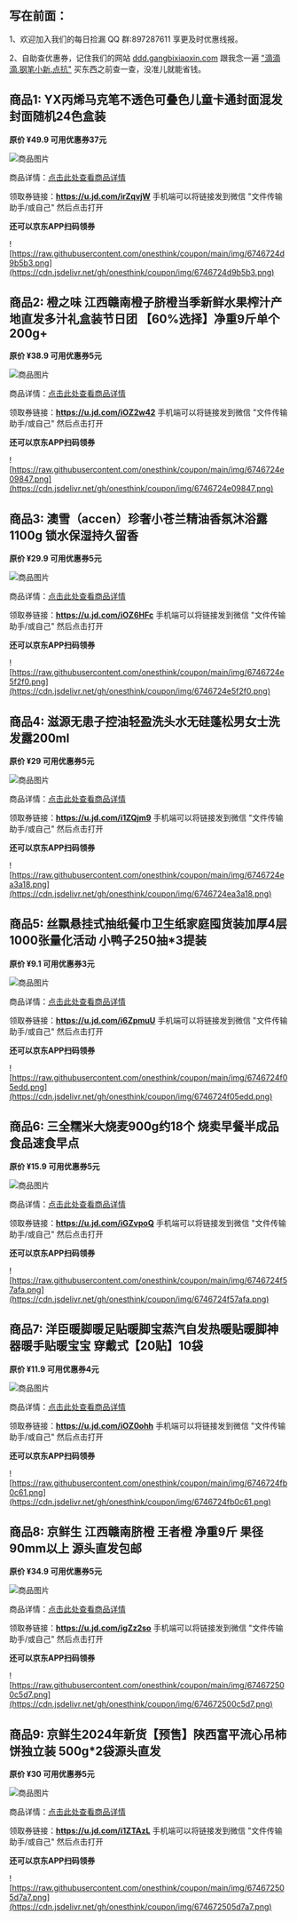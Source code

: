 ## 写在前面：

1、欢迎加入我们的每日捡漏 QQ 群:897287611 享更及时优惠线报。

2、自助查优惠券，记住我们的网站 [ddd.gangbixiaoxin.com](https://ddd.gangbixiaoxin.com) 跟我念一遍 ["滴滴滴.钢笔小新.点抗"](https://ddd.gangbixiaoxin.com) 买东西之前查一查，没准儿就能省钱。

## 商品1: YX丙烯马克笔不透色可叠色儿童卡通封面混发 封面随机24色盒装

**原价 ¥49.9 可用优惠券37元**

![商品图片](http://img14.360buyimg.com/n1/jfs/t1/77416/1/26975/60403/66dda094F80a9561b/03985daa98db28d0.png)

商品详情：[点击此处查看商品详情](https://union-click.jd.com/jdc?e=1003156031&amp;p=JF8BAdsJK1olXwMLVlpVCEIXAV8IGlsVWgcLUVteC0IfBl9MRANLAjZbERscSkAJHTRQRA1CCVkdDwtCWhVLHTdNTwcKBENeCVAfUg8bfm5eYi58FH16FhxadDNOZxlrUFxDW3lEOlwhSB8WZSR4e1lCD1J0FikUcFxXDxtxazliPnlGIjc9YTxOVjN-YjtNOWJiEik_Uht1Sh9OexBlOWFbVRc9QEtgYSZoWy9dB29gHSYbfiJgcxhRYAxhJFRmIxddSj9uUQZzfCcTOE5hIjkCViNFZRNreFp-H3BrAScpQTcfdAZSciJhNkdiJjUkaBIXXxthTTlhKXYKNAY-fj9PYCh8YitGKWUCCikkaChsY3sKbk8XKDZUJ1cncyxXRw0OWxtqFE5qJAQ6ejBRD2M4GmsWXAYFXVhaDkISM18IG2tUMwYEUF5ZCEMWM244G10XXgEEVV9dCEMXBF8IE1wliqu6gdTs3cOu1_GAzOKyiI--gMDVOHsnAF8IGloXXQIFVVxdOHsXAF8LKwV7XFUKVFxZAEl5X21DHBBIB1RsUldfC00fAmk4GVoUXwQyZG4gCR1udgZBYCNXHwF-LAc5fihcBDkOZB17X3pCAF87Qzt3AThaTy1XKk96ZF5t)

领取券链接：**https://u.jd.com/irZqvjW** 手机端可以将链接发到微信 "文件传输助手/或自己" 然后点击打开

**还可以京东APP扫码领券**

![https://raw.githubusercontent.com/onesthink/coupon/main/img/6746724d9b5b3.png](https://cdn.jsdelivr.net/gh/onesthink/coupon/img/6746724d9b5b3.png)

## 商品2: 橙之味 江西赣南橙子脐橙当季新鲜水果榨汁产地直发多汁礼盒装节日团 【60%选择】净重9斤单个200g+

**原价 ¥38.9 可用优惠券5元**

![商品图片](http://img14.360buyimg.com/n1/jfs/t1/196976/32/45244/123706/66fb755bF07e27683/0035ff6b3693446b.jpg)

商品详情：[点击此处查看商品详情](https://union-click.jd.com/jdc?e=1003156031&amp;p=JF8BAa0JK1olXwIGXF1eCUgVAl8IGloWWAUFXVhYCE0TB19MRANLAjZbERscSkAJHTRQRA1CCVkdDwtCWhVLHTdNTwcKBENeCVAfUg8bQw9RYj5pNFpcABUCch91Uz1NSV4QPXldOlkdTkJ3Yy5Bb1pFOVlHMikICFxXDxtxaz5iBHFAI1wLbD9kYC5_Yj9NOWViEikFVTJ1ShtOey5mL2FbNBcrekp0YSZaWy93AHFgHRgba0lwdRt7YAxhJG5lLT0ISz9IUQlzfSdrClllBDcHUQ5jSBNQbDh2HHF7JDkqayhJdRt8D1lgbQJXHC5DCRV3Zj1YExtWBQUATjdUSDsbD18JK1gUXQELUllbAU4nM28IKxp7XQcAUlpUC0MnAl8IHVkWWgADVV5fCE0XM28AHGvC8L7X3u-IgPLDneffovzA1LrWytZtOHsUM28JGlkVWQEDVl5tOEsUM2w4RTUUDgABAFYIXSVLASQPUAdMGGgEXVtYAEoeBl8KGloXXzYyZB49UTJyfwZURQ9eAnxWNg4PTRkSBg93RDUSHUALND4cQT8WUwtXXj1iCAYyVG4)

领取券链接：**https://u.jd.com/iOZ2w42** 手机端可以将链接发到微信 "文件传输助手/或自己" 然后点击打开

**还可以京东APP扫码领券**

![https://raw.githubusercontent.com/onesthink/coupon/main/img/6746724e09847.png](https://cdn.jsdelivr.net/gh/onesthink/coupon/img/6746724e09847.png)

## 商品3: 澳雪（accen）珍奢小苍兰精油香氛沐浴露1100g 锁水保湿持久留香

**原价 ¥29.9 可用优惠券5元**

![商品图片](http://img14.360buyimg.com/n1/jfs/t1/218009/23/47647/108878/673308ffF644f4aa1/cbdd217121f60e98.jpg)

商品详情：[点击此处查看商品详情](https://union-click.jd.com/jdc?e=1003156031&amp;p=JF8BAacJK1olXwQAVV9eCUoRC18IGloUXQELXF5cDUgnRzBQRQQlBENHFRxWFlVMWzBeTA9KQl1XSwwDVFVPRjtUBAJQAVsMFgQZBC93ZRtXGCYSBXFHKCE_U0x-ZhdoRlpTGmgAVVYAaA13ajV0Wz1dNQN1KitKSEdjeh9tbCh2A3BrDjwqezxVexpseDlMIQR1NlcOahJzRw9DYCt3FH5JIAZUbS9kf218eVNjP19iUioCdzlsYAxWbTJ9O3FLKwIpUjxKVhZJWi9NB1VlM1dZcDJjYRtBaB5iAnpRIz02X3tcZRlpfQ1hCWZGMghYWw1zcW52eEFTUQoyVW5eCUsQCmkPHVIQbTYCVG4LZksWAm4JHVgSXA4yVW5dDkkUBGkJGlsQXwALZF5VD3vArtfdkerA1b_WytaKsezCitPchdMlbTYBZF5cCUkXB2gJGVslbQYBZF1tViUWUGgNElsVWWheVhVaQxRBRQEOHVoWWQIDUm5fCUoVAV84Kz91O3JdVyNaUDxSfxBqQFx8OH5iCV8bTyUVAmdVex11NFx-FDgVYE5gfRo4G2s)

领取券链接：**https://u.jd.com/iOZ6HFc** 手机端可以将链接发到微信 "文件传输助手/或自己" 然后点击打开

**还可以京东APP扫码领券**

![https://raw.githubusercontent.com/onesthink/coupon/main/img/6746724e5f2f0.png](https://cdn.jsdelivr.net/gh/onesthink/coupon/img/6746724e5f2f0.png)

## 商品4: 滋源无患子控油轻盈洗头水无硅蓬松男女士洗发露200ml

**原价 ¥29 可用优惠券5元**

![商品图片](http://img14.360buyimg.com/n1/jfs/t1/88624/17/47757/52274/673452f4Fc62ed435/5048a59e311d874c.jpg)

商品详情：[点击此处查看商品详情](https://union-click.jd.com/jdc?e=1003156031&amp;p=JF8BAbUJK1olXwIGUltdCU8QBV8IGloUXQ8EUlheAUonRzBQRQQlBENHFRxWFlVMWzBeTA9KQl1XSwwDVFVPRjtUBAJQAVsMFgQZBDYWVRZ9chJuJURAFQIUVi5SYCQJYhBHXmgAKB4JCS1ccw8KGAZzLnZdLCZKSEdjeh9tbCh2AXFdBjoqUUtTexpseDlMIQR1NlcOahJzRw9DYCt3FH5JIAZUbS9kf218eVNjP19iUioCdzlsYAxWbTJ9O3FLKwIpUjxKVhZJWi9NB1VlM1dZcDJjYRtBaB5iAnpRIz02X3tAXCwMcix8LmRCLgcEXjJyBWYSGF11UQoyVW5eCUsQCmkPHVIQbTYCVG4fZp-fjbuOtI2qw9OJ_4j4jJ-LorusrI-uzTYDZF5bCkgQBW4JG18SXQ4yVFZaOJy6u7qCqo6d5NKc3Inkr56ev7uWk2slbQUyVF9cCksTBG4KG2slXQUyV24DZkpEBW0JSA9AM1oAH1kWVhwUbWkPE1gVWAAEZFxcCUkVM184ZlpDJHNrHSUlSglWXyZWfh52Fgd7HwxeZklrQzsJfRBlPQQBCTgueBRve18IKw)

领取券链接：**https://u.jd.com/i1ZQjm9** 手机端可以将链接发到微信 "文件传输助手/或自己" 然后点击打开

**还可以京东APP扫码领券**

![https://raw.githubusercontent.com/onesthink/coupon/main/img/6746724ea3a18.png](https://cdn.jsdelivr.net/gh/onesthink/coupon/img/6746724ea3a18.png)

## 商品5: 丝飘悬挂式抽纸餐巾卫生纸家庭囤货装加厚4层1000张量化活动 小鸭子250抽*3提装

**原价 ¥9.1 可用优惠券3元**

![商品图片](http://img14.360buyimg.com/n1/jfs/t1/246700/36/13594/125594/66826279Fd0296a14/52fec4375f2f09dc.jpg)

商品详情：[点击此处查看商品详情](https://union-click.jd.com/jdc?e=1003156031&amp;p=JF8BAasJK1olXwIGXF5YCkkRAl8IGlsVXQYDU15YCU0fAV9MRANLAjZbERscSkAJHTRQRA1CCVkdDwtCWhVLHTdNTwcKBENeCVAfUg8bVQltUzwVNWNEBwEhaTxDVSlzXStPDXRVOlwVTAJxahdBRlpUB1BVFigOTlxXDxtxazliPmVFIDc1aj9kZC5-YidNOWVmEikvUih1Sh9Oby5lPWFYIBcrakpEYSZ4WztdB2NgHSYba0lwcBtrbAxhJFRkIBcITTxufwlzfSdrCllXPzwAQQ9yXAdQbDh2AnF7BjokazBQdDV8D1lgbXIHXCIaCT9sYxMLTBlJJVtEED0eUjsbD18JK1gUXQELUllbAU4nM28IKxp7WwYDUVpVOEonA2kKGFwTXAcCUl1bCnsXC2g4zPatiIyzgdbk3NWf1NavztKpiZiKZG5tC3sXAm4KG18SXAQCZG5dC3sUMzFmGggTXgQFAwszVElcBCRJWlh7Ww8AXFhcC0knAW4JGVklbTZUMjsVb0t_ZilbRCd0KlJUEiUbeBFHcThmGRNRFGBrLBcACQpNVThKbQhTbQYy)

领取券链接：**https://u.jd.com/i6ZpmuU** 手机端可以将链接发到微信 "文件传输助手/或自己" 然后点击打开

**还可以京东APP扫码领券**

![https://raw.githubusercontent.com/onesthink/coupon/main/img/6746724f05edd.png](https://cdn.jsdelivr.net/gh/onesthink/coupon/img/6746724f05edd.png)

## 商品6: 三全糯米大烧麦900g约18个 烧卖早餐半成品食品速食早点

**原价 ¥15.9 可用优惠券5元**

![商品图片](http://img14.360buyimg.com/n1/jfs/t1/187728/19/53503/123828/67444e87Fd904a687/dc869f769ce2e9c5.jpg)

商品详情：[点击此处查看商品详情](https://union-click.jd.com/jdc?e=1003156031&amp;p=JF8BAacJK1olXwIGXFpdAUgTA18IGloUWQMKVVddD0snRzBQRQQlBENHFRxWFlVMWzBeTA9KQl1XSwwDVFVPRjtUBAJQAVsMFgQZBDlwZDMBfAFLFGZkA1hZAUtXQm5vax9IPGgAIicab09eXRFpUAhIWV9JHyRKSEdjeh9tbChmHXB7JA0qazRQexpseDlMIQR1NlcOahJzRw9DYCt3FH5JIAZUbS9kf218eVNjP19iUioCdzlsYAxWbTJ9O3FLKwIpUjxKVhZJWi9NB1VlM1dZcDJjYRtBaB5iAnpRIz02X3teaC0SHVlSKmNaIjw1DSJ0Yyt4RiJlUQoyVW5eCUsQCmkPHVIQbTYCVG4LZksWAm4JG18RXAMyVW5dDkkUBGkJGlscVA4BZF5VD3vArtfdkerA1b_WytaKsezCitPchdMlbTYBZF5cCUkXB2gJGVslbQYBZF1tViUWUGkLGVlBXWheVhVaQwteRAEOElkdVQQDVG5fCUoVAV84KylyOloLMwQDQStxVGkMEltVHAdlJBoAaSUVdRZPfF9cA3hjHw0ADBJcSBU4G2s)

领取券链接：**https://u.jd.com/iGZvpoQ** 手机端可以将链接发到微信 "文件传输助手/或自己" 然后点击打开

**还可以京东APP扫码领券**

![https://raw.githubusercontent.com/onesthink/coupon/main/img/6746724f57afa.png](https://cdn.jsdelivr.net/gh/onesthink/coupon/img/6746724f57afa.png)

## 商品7: 洋臣暖脚暖足贴暖脚宝蒸汽自发热暖贴暖脚神器暖手贴暖宝宝 穿戴式【20贴】10袋

**原价 ¥11.9 可用优惠券4元**

![商品图片](http://img14.360buyimg.com/n1/jfs/t1/241625/12/22705/95384/673c039bFabdba8d9/6be85456f16ccd60.jpg)

商品详情：[点击此处查看商品详情](https://union-click.jd.com/jdc?e=1003156031&amp;p=JF8BAdMJK1olXwIGU1ZYC0MVA18IGlsWWQ4HUVZcC0kQA19MRANLAjZbERscSkAJHTRQRA1CCVkdDwtCWhVLHTdNTwcKBENeCVAfUg8bVQltUzwVNWNEBwEhSg8WRzVzXStRDVJDOlwVTAJxahdBRlpUB3gHJis9TlxXDxtxazliBHVdIzc9WDxkVip_GS9NOWV6EiovVTt1ShNOey5lDWFbVRc-akpHYSZaWyxNB1ZgHV8bfjl8dBhrTgxhJFRlIBc-VzwVUQ9zfCcTOE5hIjkCViNFZRNsbChhVGVwIDkkez8SdR1wci8UNkNiViEtfEp3BgxqcC12BH1GNFw9bStlYDN-ciNzJGV9FSoCcBMnSDNBWkVtHm5gHx4vY05qVypQWlgVGwoOZF9tC0oXBGYOHF0cWDYyVF5tSSUXCmoAHVwWWzYDZF5bCkgQBW4JGFsTXQ8yVFZaOJy6u7qCqo6d5NKc3Inkr56ev7uWk2slbQUyVF9cCksTBG4KG2slXQUyV24DZkpEBGoAGlIdM1oAH1kWTU5UbWkPE1MdWA8LZFxcCUkVM184TT1wFWECPDsbWxRrQSsJXwFuG3ZGBAocZklfRyZuciNcAAdDDiBYej53RV8IKw)

领取券链接：**https://u.jd.com/iOZ0ohh** 手机端可以将链接发到微信 "文件传输助手/或自己" 然后点击打开

**还可以京东APP扫码领券**

![https://raw.githubusercontent.com/onesthink/coupon/main/img/6746724fb0c61.png](https://cdn.jsdelivr.net/gh/onesthink/coupon/img/6746724fb0c61.png)

## 商品8: 京鲜生 江西赣南脐橙 王者橙 净重9斤 果径90mm以上 源头直发包邮

**原价 ¥34.9 可用优惠券5元**

![商品图片](http://img14.360buyimg.com/n1/jfs/t1/193118/25/52198/172425/672f1825F41d20175/86e9d1b2763c2b72.jpg)

商品详情：[点击此处查看商品详情](https://union-click.jd.com/jdc?e=1003156031&amp;p=JF8BAZ4JK1olXDYCVV9cAUIfBmcNE1wlGVlaCgFtUQ5SQi0DBUVOBVlUAwoCFxBCHD1WR0VNGFJeSwcYVBYZQTVMF1h9JG5CPypUDBdOQwxRaARFXVVqLAUEbSUVUDBrcz9ULmdlKQ5fbxh_QmgfW1dhJHZnIy1dVD1uYz98aBJLJXNmNjwEcEl0YWZheQF1GWZ3LDw_QQ1cdycBeD9mOQRhHFcNahFoQAxxez9uPmVcI1wHaz90aC5_byxICH9DFzgoSTVgSj1NYyJhP3JLJxoqCj91dzZBTGsQVXUHHQgJASkffTNXey5zKVZ3DV8bBEcnAl8LGlsSVAAFUldYOHsXA19edVsUXAcHU1deD04nAl8IHVkWWgADVV1ZCUIRM28AHGvC8L7X3u-IgPLDneffovzA1LrWytZtOHsUM28JGlkVWQEDVl5tOEsUM2w4RTUUDgABUF1fACVLASQPUBxVW2gEXVxVAEwTAV8KGloXXzYyZF01cSNXaBsBHwdMHWVbJwENCBh_ezRRfjUXDllhPDoceypwfj8KfAh9HAEyVG4)

领取券链接：**https://u.jd.com/igZz2so** 手机端可以将链接发到微信 "文件传输助手/或自己" 然后点击打开

**还可以京东APP扫码领券**

![https://raw.githubusercontent.com/onesthink/coupon/main/img/674672500c5d7.png](https://cdn.jsdelivr.net/gh/onesthink/coupon/img/674672500c5d7.png)

## 商品9: 京鲜生2024年新货【预售】陕西富平流心吊柿饼独立装 500g*2袋源头直发

**原价 ¥30 可用优惠券5元**

![商品图片](http://img14.360buyimg.com/n1/jfs/t1/91972/6/54653/251259/672b3ff8Fca001467/47c232ee24126abd.jpg)

商品详情：[点击此处查看商品详情](https://union-click.jd.com/jdc?e=1003156031&amp;p=JF8BAa8JK1olXwIGXVxaAEsSAl8IGloUWwEFU1dYD0knRzBQRQQlBENHFRxWFlVMWzBeTA9KQl1XSwwDVFVPRjtUBAJQAVsMFgQZBC1vVTJuQR5BKn0FNiQaTh9HegRJa11ABmgAJDwFcCNqCjtUQgRGBQRHPQZKSEdjeh9tbChuA3EAPA0pezRSexpseTlMJQRhNlc0ahF3Rw99Yzl3FEBJIBZUay9kZ21rU1JFP1x9Fz0kaC9sYAxWbFlPPnJhPx8qfDxKVhZJWD1gHHh1HQwYcDJjYRtBaB9iX3JgIAcUX3t0VGsLfAkWXGYGNlcJfRdMQBBJZFt1UQoyVW5eCUsQCmkPHVIQbTYCVG4fZp-Clbivk4-AxdC934rqpZ6eqF8JK1sTXwUFUl9cC0wVA2Y4G1MSbdGv7IvXuZ6furuWk4ys-tOL6IrDgHsnM2w4G1oUXwYGU19fCHsnA2w4GGtLMwdRUlxdDUwUbTMKUFxeG1hROlhaAUISAG8IK1kUXAQAZG5tbjNBXglSXg9iJgFgLhkbXBtuaC54HQ5OMwRyNgYlYDYeVzNRRAhNX0NrDG5dOA)

领取券链接：**https://u.jd.com/i1ZTAzL** 手机端可以将链接发到微信 "文件传输助手/或自己" 然后点击打开

**还可以京东APP扫码领券**

![https://raw.githubusercontent.com/onesthink/coupon/main/img/674672505d7a7.png](https://cdn.jsdelivr.net/gh/onesthink/coupon/img/674672505d7a7.png)


